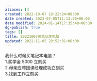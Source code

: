 ```yaml
---
aliases: []
created: 2022-10-07 19:22:24+08:00
date created: 2023-07-05T11:13:20+08:00
date modified: 2024-01-14T17:35:48+08:00
dg-publish: true
tags: []
title: 20221007买笔记本电脑
updated: 2022-11-05 20:52:31+08:00
---
```


我什么时候买笔记本电脑？  
1.奖学金 5000 立刻买  
2.母亲应聘团课经理成功立刻买  
3.找到工作立刻买